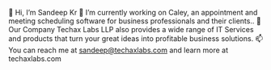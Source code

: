 👋 Hi, I’m Sandeep Kr
🌱 I’m currently working on Caley, an appointment and meeting scheduling software for business professionals and their clients..
👯 Our Company Techax Labs LLP also provides a wide range of IT Services and products that turn your great ideas into profitable business solutions.
📫 You can reach me at sandeep@techaxlabs.com and learn more at techaxlabs.com





<!--
**saannddeepp/saannddeepp** is a ✨ _special_ ✨ repository because its `README.md` (this file) appears on your GitHub profile.

Here are some ideas to get you started:

- 🔭 I’m currently working on ...
- 🌱 I’m currently learning ...
- 👯 I’m looking to collaborate on ...
- 🤔 I’m looking for help with ...
- 💬 Ask me about ...
- 📫 How to reach me: ...
- 😄 Pronouns: ...
- ⚡ Fun fact: ...
-->
